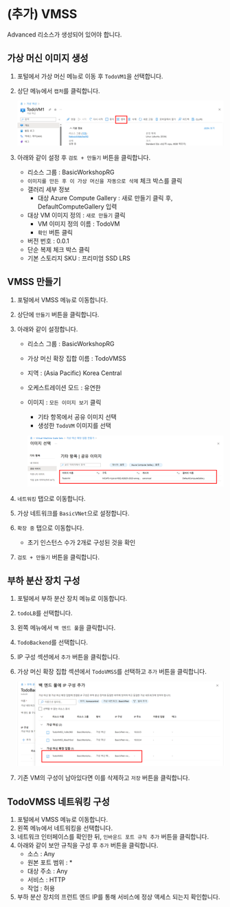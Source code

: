# (추가) VMSS

Advanced 리소스가 생성되어 있어야 합니다.

## 가상 머신 이미지 생성

1. 포털에서 가상 머신 메뉴로 이동 후 `TodoVM1`을 선택합니다.
2. 상단 메뉴에서 `캡처`를 클릭합니다.
    
    ![Untitled](images/Untitled.png)
    
3. 아래와 같이 설정 후 `검토 + 만들기` 버튼을 클릭합니다.
    - 리소스 그룹 : BasicWorkshopRG
    - `이미지를 만든 후 이 가상 머신을 자동으로 삭제` 체크 박스를 클릭
    - 갤러리 세부 정보
        - 대상 Azure Compute Gallery : 새로 만들기 클릭 후, DefaultComputeGallery 입력
    - 대상 VM 이미지 정의 : `새로 만들기` 클릭
        - VM 이미지 정의 이름 : TodoVM
        - `확인` 버튼 클릭
    - 버전 번호 : 0.0.1
    - 단순 복제 체크 박스 클릭
    - 기본 스토리지 SKU : 프리미엄 SSD LRS

## VMSS 만들기

1. 포털에서 VMSS 메뉴로 이동합니다.
2. 상단에 `만들기` 버튼을 클릭합니다.
3. 아래와 같이 설정합니다.
    - 리소스 그룹 : BasicWorkshopRG
    - 가상 머신 확장 집합 이름 : TodoVMSS
    - 지역 : (Asia Pacific) Korea Central
    - 오케스트레이션 모드 : 유연한
    - 이미지 : `모든 이미지 보기` 클릭
        - 기타 항목에서 공유 이미지 선택
        - 생성한 `TodoVM` 이미지를 선택
        
        ![Untitled](images/Untitled%201.png)
        
4. `네트워킹` 탭으로 이동합니다.
5. 가상 네트워크를 `BasicVNet`으로 설정합니다.
6. `확장 중` 탭으로 이동합니다.
    - 초기 인스턴스 수가 2개로 구성된 것을 확인
7. `검토 + 만들기` 버튼을 클릭합니다.
    
    

## 부하 분산 장치 구성

1. 포털에서 부하 분산 장치 메뉴로 이동합니다.
2. `todoLB`를 선택합니다.
3. 왼쪽 메뉴에서 `백 엔드 풀`을 클릭합니다.
4. `TodoBackend`를 선택합니다.
5. IP 구성 섹션에서 `추가` 버튼을 클릭합니다.
6. 가상 머신 확장 집합 섹션에서 `TodoVMSS`를 선택하고 `추가` 버튼을 클릭합니다.
    
    ![Untitled](images/Untitled%202.png)
    
7. 기존 VM의 구성이 남아있다면 이를 삭제하고 `저장` 버튼을 클릭합니다.

## TodoVMSS 네트워킹 구성

1. 포털에서 VMSS 메뉴로 이동합니다.
2. 왼쪽 메뉴에서 네트워킹을 선택합니다.
3. 네트워크 인터페이스를 확인한 뒤, `인바운드 포트 규칙 추가` 버튼을 클릭합니다.
4. 아래와 같이 보안 규칙을 구성 후 `추가` 버튼을 클릭합니다.
    - 소스 : Any
    - 원본 포트 범위 : *
    - 대상 주소 : Any
    - 서비스 : HTTP
    - 작업 : 허용
5. 부하 분산 장치의 프런트 엔드 IP를 통해 서비스에 정상 액세스 되는지 확인합니다.